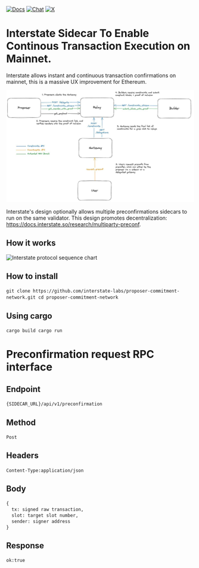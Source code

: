 [![Docs](https://img.shields.io/badge/docs-latest-blue.svg)](docs.interstate.so)
[![Chat](https://img.shields.io/endpoint?color=neon&logo=telegram&label=chat&url=https%3A%2F%2Ftg.sumanjay.workers.dev%2F%2BPcs9bykxK3BiMzk5)]([https://t.me/+Pcs9bykxK3BiMzk5](https://t.me/+-i4dP7U2BggxMzAx))
[![X](https://img.shields.io/twitter/follow/interstatefdn)](https://x.com/interstatefdn)

# Interstate Sidecar To Enable Continous Transaction Execution on Mainnet.
Interstate allows instant and continuous transaction confirmations on mainnet, this is a massive UX improvement for Ethereum. 

![Full Design](static/flow.jpg)

Interstate's design optionally allows multiple preconfirmations sidecars to run on the same validator. This design promotes decentralization: https://docs.interstate.so/research/multiparty-preconf. 

## How it works
![Interstate protocol sequence chart](static/interstate-sequence.png)


## How to install
`
git clone https://github.com/interstate-labs/proposer-commitment-network.git
cd proposer-commitment-network
`

## Using cargo
`
cargo build
cargo run
`

# Preconfirmation request RPC interface
## Endpoint
`{SIDECAR_URL}/api/v1/preconfirmation`
## Method
`Post`
## Headers
`Content-Type:application/json`
## Body
```
{
  tx: signed raw transaction,
  slot: target slot number,
  sender: signer address
}
```
## Response
`ok:true`
